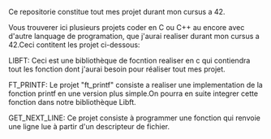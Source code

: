 

Ce repositorie constitue tout mes projet durant mon cursus a 42.

Vous trouverer ici plusieurs projets coder en C ou C++ au encore avec d'autre lanquage de programation,
que j'aurai realiser durant mon cursus a 42.Ceci contitent les projet ci-dessous:

LIBFT:
Ceci est une bibliothèque de focntion realiser en c qui contiendra tout les fonction dont 
j'aurai besoin pour réaliser tout mes projet.

FT_PRINTF:
Le projet "ft_printf" consiste a realiser une implementation de la fonction printf
en une version plus simple.On pourra en suite integrer cette fonction dans notre bibliothèque Libft.

GET_NEXT_LINE:
Ce projet consiste à programmer une fonction qui renvoie une ligne lue à partir d'un descripteur de fichier.
